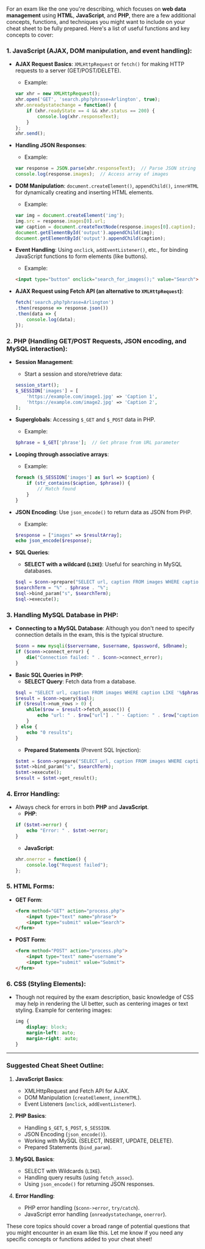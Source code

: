 For an exam like the one you're describing, which focuses on **web data management** using **HTML**, **JavaScript**, and **PHP**, there are a few additional concepts, functions, and techniques you might want to include on your cheat sheet to be fully prepared. Here's a list of useful functions and key concepts to cover:

### 1. **JavaScript (AJAX, DOM manipulation, and event handling)**:
   - **AJAX Request Basics**: `XMLHttpRequest` or `fetch()` for making HTTP requests to a server (GET/POST/DELETE).
     - Example:
     ```javascript
     var xhr = new XMLHttpRequest();
     xhr.open('GET', 'search.php?phrase=Arlington', true);
     xhr.onreadystatechange = function() {
         if (xhr.readyState == 4 && xhr.status == 200) {
             console.log(xhr.responseText);
         }
     };
     xhr.send();
     ```
   - **Handling JSON Responses**:
     - Example:
     ```javascript
     var response = JSON.parse(xhr.responseText);  // Parse JSON string
     console.log(response.images);  // Access array of images
     ```
   - **DOM Manipulation**: `document.createElement()`, `appendChild()`, `innerHTML` for dynamically creating and inserting HTML elements.
     - Example:
     ```javascript
     var img = document.createElement('img');
     img.src = response.images[0].url;
     var caption = document.createTextNode(response.images[0].caption);
     document.getElementById('output').appendChild(img);
     document.getElementById('output').appendChild(caption);
     ```

   - **Event Handling**: Using `onclick`, `addEventListener()`, etc., for binding JavaScript functions to form elements (like buttons).
     - Example:
     ```html
     <input type="button" onclick="search_for_images();" value="Search">
     ```

   - **AJAX Request using Fetch API (an alternative to `XMLHttpRequest`)**:
     ```javascript
     fetch('search.php?phrase=Arlington')
     .then(response => response.json())
     .then(data => {
         console.log(data);
     });
     ```

### 2. **PHP (Handling GET/POST Requests, JSON encoding, and MySQL interaction)**:
   - **Session Management**:
     - Start a session and store/retrieve data:
     ```php
     session_start();
     $_SESSION['images'] = [
         'https://example.com/image1.jpg' => 'Caption 1',
         'https://example.com/image2.jpg' => 'Caption 2',
     ];
     ```
   - **Superglobals**: Accessing `$_GET` and `$_POST` data in PHP.
     - Example:
     ```php
     $phrase = $_GET['phrase'];  // Get phrase from URL parameter
     ```
   - **Looping through associative arrays**:
     - Example:
     ```php
     foreach ($_SESSION['images'] as $url => $caption) {
         if (str_contains($caption, $phrase)) {
             // Match found
         }
     }
     ```

   - **JSON Encoding**: Use `json_encode()` to return data as JSON from PHP.
     - Example:
     ```php
     $response = ["images" => $resultArray];
     echo json_encode($response);
     ```

   - **SQL Queries**:
     - **SELECT with a wildcard (`LIKE`)**: Useful for searching in MySQL databases.
     ```php
     $sql = $conn->prepare("SELECT url, caption FROM images WHERE caption LIKE ?");
     $searchTerm = "%" . $phrase . "%";
     $sql->bind_param("s", $searchTerm);
     $sql->execute();
     ```

### 3. **Handling MySQL Database in PHP**:
   - **Connecting to a MySQL Database**: Although you don't need to specify connection details in the exam, this is the typical structure.
     ```php
     $conn = new mysqli($servername, $username, $password, $dbname);
     if ($conn->connect_error) {
         die("Connection failed: " . $conn->connect_error);
     }
     ```
   - **Basic SQL Queries in PHP**:
     - **SELECT Query**: Fetch data from a database.
     ```php
     $sql = "SELECT url, caption FROM images WHERE caption LIKE '%$phrase%'";
     $result = $conn->query($sql);
     if ($result->num_rows > 0) {
         while($row = $result->fetch_assoc()) {
             echo "url: " . $row["url"] . " - Caption: " . $row["caption"] . "<br>";
         }
     } else {
         echo "0 results";
     }
     ```
     - **Prepared Statements** (Prevent SQL Injection):
     ```php
     $stmt = $conn->prepare("SELECT url, caption FROM images WHERE caption LIKE ?");
     $stmt->bind_param("s", $searchTerm);
     $stmt->execute();
     $result = $stmt->get_result();
     ```

### 4. **Error Handling**:
   - Always check for errors in both **PHP** and **JavaScript**.
     - **PHP**:
     ```php
     if ($stmt->error) {
         echo "Error: " . $stmt->error;
     }
     ```
     - **JavaScript**:
     ```javascript
     xhr.onerror = function() {
         console.log("Request failed");
     };
     ```

### 5. **HTML Forms**:
   - **GET Form**:
     ```html
     <form method="GET" action="process.php">
         <input type="text" name="phrase">
         <input type="submit" value="Search">
     </form>
     ```
   - **POST Form**:
     ```html
     <form method="POST" action="process.php">
         <input type="text" name="username">
         <input type="submit" value="Submit">
     </form>
     ```

### 6. **CSS (Styling Elements)**:
   - Though not required by the exam description, basic knowledge of CSS may help in rendering the UI better, such as centering images or text styling. Example for centering images:
     ```css
     img {
         display: block;
         margin-left: auto;
         margin-right: auto;
     }
     ```

---

### Suggested **Cheat Sheet Outline**:

1. **JavaScript Basics**:
   - XMLHttpRequest and Fetch API for AJAX.
   - DOM Manipulation (`createElement`, `innerHTML`).
   - Event Listeners (`onclick`, `addEventListener`).

2. **PHP Basics**:
   - Handling `$_GET`, `$_POST`, `$_SESSION`.
   - JSON Encoding (`json_encode()`).
   - Working with MySQL (SELECT, INSERT, UPDATE, DELETE).
   - Prepared Statements (`bind_param`).

3. **MySQL Basics**:
   - SELECT with Wildcards (`LIKE`).
   - Handling query results (using `fetch_assoc`).
   - Using `json_encode()` for returning JSON responses.

4. **Error Handling**:
   - PHP error handling (`$conn->error`, `try/catch`).
   - JavaScript error handling (`onreadystatechange`, `onerror`).

These core topics should cover a broad range of potential questions that you might encounter in an exam like this. Let me know if you need any specific concepts or functions added to your cheat sheet!